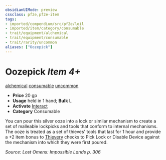 ```yaml
---
obsidianUIMode: preview
cssclass: pf2e,pf2e-item
tags:
- imported/compendium/src/pf2e/loil
- imported/item/category/consumable
- trait/equipment/alchemical
- trait/equipment/consumable
- trait/rarity/uncommon
aliases: ["Oozepick"]
---
```

# Oozepick *Item 4+*  
[alchemical](alchemical.md)  [consumable](consumable.md)  [uncommon](uncommon.md)  

- **Price** 20 gp
- **Usage** held in 1 hand; **Bulk** L
- **Activate** [Interact](interact.md)
- **Category** Consumable

You can pour this silver ooze into a lock or similar mechanism to create a set of malleable lockpicks and tools that conform to internal mechanisms. The ooze is treated as a set of thieves' tools that last for 1 hour and provide a +2 item bonus to [Thievery](../../skills.md#Thievery) checks to Pick Lock or Disable Device against the mechanism into which they were first poured.

*Source: Lost Omens: Impossible Lands p. 306*